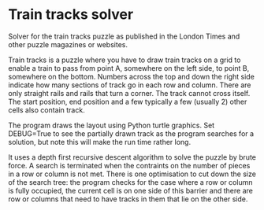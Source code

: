 # Train tracks solver
Solver for the train tracks puzzle as published in the London Times and other puzzle magazines or websites.

Train tracks is a puzzle where you have to draw train tracks on a grid to enable a train to pass from point A, somewhere on the left side, to point B, somewhere on the bottom.
Numbers across the top and down the right side indicate how many sections of track go in each row and column. There are only straight rails and rails that turn a corner. The track cannot cross itself. The start position, end position and a few typically a few (usually 2) other cells also contain track.

The program draws the layout using Python turtle graphics. Set DEBUG=True to see the partially drawn track as the program searches for a solution, but note this will make the run time rather long.

It uses a depth first recursive descent algorithm to solve the puzzle by brute force. A search is terminated when the contraints on the number of pieces in a row or column is not met.
There is one optimisation to cut down the size of the search tree: the program checks for the case where a row or column is fully occupied, the current cell is on one side of this barrier and there are row or columns that need to have tracks in them that lie on the other side.
